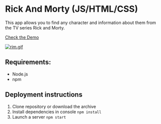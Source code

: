# Rick And Morty (JS/HTML/CSS)
This app allows you to find any character and information about them from the TV series Rick and Morty.

[Check the Demo](https://ilyachernyaevdev.github.io/RickAndMorty/)

[![rim.gif](https://s4.gifyu.com/images/rim.gif)](https://gifyu.com/image/atc9)

## Requirements: 
* Node.js 
* npm

## Deployment instructions
1. Clone repository or download the archive
2. Install dependencies in console `npm install`
3. Launch a server `npm start`